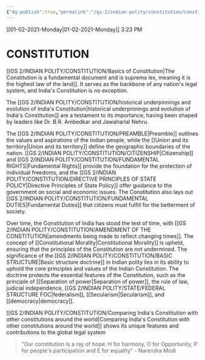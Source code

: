```yaml
---
{"dg-publish":true,"permalink":"/gs-2/indian-polity/constitution/constitution-boc/"}
---
```


[[01-02-2021-Monday\|01-02-2021-Monday]]  3:23 PM

# CONSTITUTION 
[[GS 2/INDIAN POLITY/CONSTITUTION/Basics of Constitution\|The Constitution is a fundamental document and is suprema lex, meaning it is the highest law of the land]]. It serves as the backbone of any nation's legal system, and India's Constitution is no exception. 

The [[GS 2/INDIAN POLITY/CONSTITUTION/historical underpinnings and evolution of India's Constitution\|historical underpinnings and evolution of India's Constitution]] are a testament to its importance, having been shaped by leaders like Dr. B.R. Ambedkar and Jawaharlal Nehru. 

The [[GS 2/INDIAN POLITY/CONSTITUTION/PREAMBLE\|Preamble]] outlines the values and aspirations of the Indian people, while the [[Union and its territory\|Union and its territory]] define the geographic boundaries of the nation. [[GS 2/INDIAN POLITY/CONSTITUTION/CITIZENSHIP\|Citizenship]] and [[GS 2/INDIAN POLITY/CONSTITUTION/FUNDAMENTAL RIGHTS\|Fundamental Rights]] provide the foundation for the protection of individual freedoms, and the [[GS 2/INDIAN POLITY/CONSTITUTION/DIRECTIVE PRINCIPLES OF STATE POLICY\|Directive Principles of State Policy]] offer guidance to the government on social and economic issues. The Constitution also lays out [[GS 2/INDIAN POLITY/CONSTITUTION/FUNDAMENTAL DUTIES\|Fundamental Duties]] that citizens must fulfill for the betterment of society. 

Over time, the Constitution of India has stood the test of time, with [[GS 2/INDIAN POLITY/CONSTITUTION/AMENDMENT OF THE CONSTITUTION\|amendments being made to reflect changing times]]. The concept of [[Constitutional Morality\|Constitutional Morality]] is upheld, ensuring that the principles of the Constitution are not undermined. The significance of the [[GS 2/INDIAN POLITY/CONSTITUTION/BASIC STRUCTURE\|Basic structure doctrine]] in Indian polity lies in its ability to uphold the core principles and values of the Indian Constitution. The doctrine protects the essential features of the Constitution, such as the principle of [[Separation of power\|Separation of power]], the rule of law, judicial independence, [[GS 2/INDIAN POLITY/STATE/FEDERAL STRUCTURE FOC\|federalism]], [[Secularism\|Secularism]], and [[democracy\|democracy]].

[[GS 2/INDIAN POLITY/CONSTITUTION/Comparing India's Constitution with other constitutions around the world\|Comparing India's Constitution with other constitutions around the world]] shows its unique features and contributions to the global legal system

>"Our constitution is a ray of hope: H for harmony, O for Opportunity, P for people's participation and E for equality" - Narendra Modi